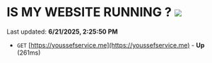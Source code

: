 # IS MY WEBSITE RUNNING ? [![](https://img.shields.io/static/v1?label=Sponsor&message=%E2%9D%A4&logo=GitHub&color=%23fe8e86)](https://github.com/sponsors/Youssef-Lehmam)

Last updated: **6/21/2025, 2:25:50 PM**

- `GET` [https://youssefservice.me](https://youssefservice.me) - **Up** (261ms)
